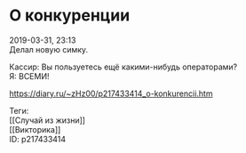 О конкуренции
==============

   
 2019-03-31, 23:13   
  Делал новую симку.   
   
 Кассир: Вы пользуетесь ещё какими-нибудь операторами?   
 Я: ВСЕМИ!   
    
 <https://diary.ru/~zHz00/p217433414_o-konkurencii.htm>   
   
 Теги:   
 [[Случай из жизни]]   
 [[Викторика]]   
 ID: p217433414